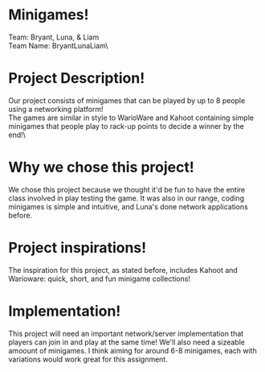 # Minigames!
Team: Bryant, Luna, & Liam\
Team Name: BryantLunaLiam\
# Project Description!
Our project consists of minigames that can be played by up to 8 people using a networking platform!\
The games are similar in style to WarioWare and Kahoot containing simple minigames that people play to rack-up points to decide a winner by the end!\
# Why we chose this project!
We chose this project because we thought it'd be fun to have the entire class involved in play testing the game. It was also in our range, coding minigames is simple and intuitive, and Luna's done network applications before.
# Project inspirations!
The inspiration for this project, as stated before, includes Kahoot and Warioware: quick, short, and fun minigame collections!
# Implementation!
This project will need an important network/server implementation that players can join in and play at the same time! We'll also need a sizeable amoount of minigames. I think aiming for around 6-8 minigames, each with variations would work great for this assignment.
